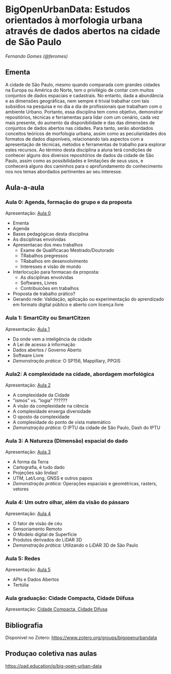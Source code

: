# BigOpenUrbanData: Estudos orientados à morfologia urbana através de dados abertos na cidade de São Paulo

_Fernando Gomes (@feromes)_

## Ementa

A cidade de São Paulo, mesmo quando comparada com grandes cidades na Europa ou América do Norte, tem o privilégio de contar com muitos conjuntos de dados espaciais e cadastrais. No entanto, dada a abundância e as dimensões geográficas, nem sempre é trivial trabalhar com tais subsídios na pesquisa e no dia a dia de profissionais que trabalham com o ambiente Urbano. Portanto, essa disciplina tem como objetivo, demonstrar repositórios, técnicas e ferramentas para lidar com um cenário, cada vez mais presente, do aumento da disponibilidade e das das dimensões de conjuntos de dados abertos nas cidades. Para tanto, serão abordados conceitos teóricos de morfologia urbana, assim como as peculiaridades dos formatos de dados disponíveis, relacionando tais aspectos com a apresentação de técnicas, métodos e ferramentas de trabalho para explorar estes recursos. Ao término desta disciplina a aluna terá condições de conhecer alguns dos diversos repositórios de dados da cidade de São Paulo, assim como as possibilidades e limitações de seus usos, e conhecerá alguns dos caminhos para o aprofundamento do conhecimento nos nos temas abordados pertinentes ao seu interesse.

## Aula-a-aula

### Aula 0: Agenda, formação do grupo e da proposta

Apresentação: [Aula 0](https://andasampa.github.io/big-open-urban-data/aula0.slides.html#/)

* Ementa
* Agenda
* Bases pedagógicas desta disciplina
* As disciplinas envolvidas
* Apresentacao dos meu trabalhos
  * Exame de Qualificacao Mestrado/Doutorado
  * TRabalhos pregressos
  * TRabalhos em desenvolvimento
  * Interesses e visão de mundo
* Interlocução para formacao da proposta:
  * As disciplinas envolvidas
  * Softwares, Livres
  * Contribuicões em trabalhos
* Proposta de trabalho prático?
* Gerando rede: Validação, aplicação ou experimentação do aprendizado em formato digital público e aberto com licença livre

### Aula 1: SmartCity ou SmartCitzen

Apresentação: [Aula 1](https://andasampa.github.io/big-open-urban-data/aula1.slides.html#/)

* Da onde vem a inteligência da cidade
* A Lei de acesso à informação
* Dados abertos / Governo Aberto
* Software Livre
* _Demonstração prática:_ O SP156, Mappillary, PPGIS

### Aula2: A complexidade na cidade, abordagem morfológica 

Apresentação: [Aula 2](https://andasampa.github.io/big-open-urban-data/aula2.slides.html#/)

* A complexidade da Cidade
* "ismos" vs. "logia" ??????
* A visão da complexidade na ciência
* A complexidade enxerga diversidade
* O oposto da complexidade
* A complexidade do ponto de vista matemático
* _Demonstração prática:_ O IPTU da cidade de São Paulo, Dash do IPTU


### Aula 3: A Natureza (Dimensão) espacial do dado

Apresentação: [Aula 3](https://andasampa.github.io/big-open-urban-data/aula3.slides.html#/)

* A forma da Terra
* Cartografia, é tudo dado
* Projeções são lindas!
* UTM, Lat/Long, GNSS e outros papos
* _Demonstração prática:_ Operações espaciais e geométricas, rasters, vetores

### Aula 4: Um outro olhar, além da visão do pássaro

Apresentação: [Aula 4](https://andasampa.github.io/big-open-urban-data/aula4.slides.html#/)

* O fator de visão de céu
* Sensoriamento Remoto
* O Modelo digital de Superfície
* Produtos derivados do LiDAR 3D
* _Demonstração prática:_ Utilizando o LiDAR 3D de São Paulo

### Aula 5: Redes

Apresentação: [Aula 5](https://andasampa.github.io/big-open-urban-data/aula5.slides.html#/)

* APIs e Dados Abertos
* Tertúlia

### Aula graduação: Cidade Compacta, Cidade Diifusa


Apresentação: [Cidade Compacta, Cidade Difusa](https://andasampa.github.io/big-open-urban-data/Aula-EC-Cidade-Compacta-Difusa.slides.html#/)


## Bibliografia

Disponivel no Zotero: https://www.zotero.org/groups/bigopenurbandata

## Produçao coletiva nas aulas

https://pad.education/p/big-open-urban-data




